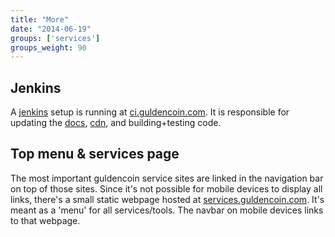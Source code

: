 ```yaml
---
title: "More"
date: "2014-06-19"
groups: ['services']
groups_weight: 90
---
```


## Jenkins
A [jenkins](http://jenkins-ci.org/) setup is running at [ci.guldencoin.com](https://ci.guldencoin.com). It is responsible for updating the [docs](/services/docs), [cdn](/services/cdn), and building+testing code.

## Top menu & services page
The most important guldencoin service sites are linked in the navigation bar on top of those sites. Since it's not possible for mobile devices to display all links, there's a small static webpage hosted at [services.guldencoin.com](https://services.guldencoin.com). It's meant as a 'menu' for all services/tools. The navbar on mobile devices links to that webpage.
